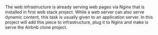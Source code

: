 The web infrastructure is already serving web pages via Nginx that is installed in  first web stack project. While a web server can also serve dynamic content, this task is usually given to an application server. In this project  will add this piece to  infrastructure, plug it to  Nginx and make is serve the Airbnb clone project.

